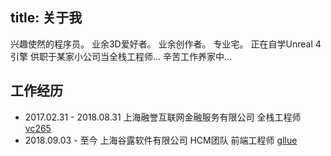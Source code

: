 title: 关于我
---

兴趣使然的程序员。
业余3D爱好者。
业余创作者。
专业宅。
正在自学Unreal 4引擎
供职于某家小公司当全栈工程师...
辛苦工作养家中...

## 工作经历

- 2017.02.31 - 2018.08.31 上海融誉互联网金融服务有限公司 全栈工程师 [vc265](https://www.vc265.com)
- 2018.09.03 - 至今 上海谷露软件有限公司 HCM团队 前端工程师 [gllue](https://gllue.com)
